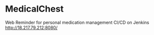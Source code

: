 # MedicalChest
Web Reminder for personal medication management
CI/CD on Jenkins http://18.217.79.212:8080/
